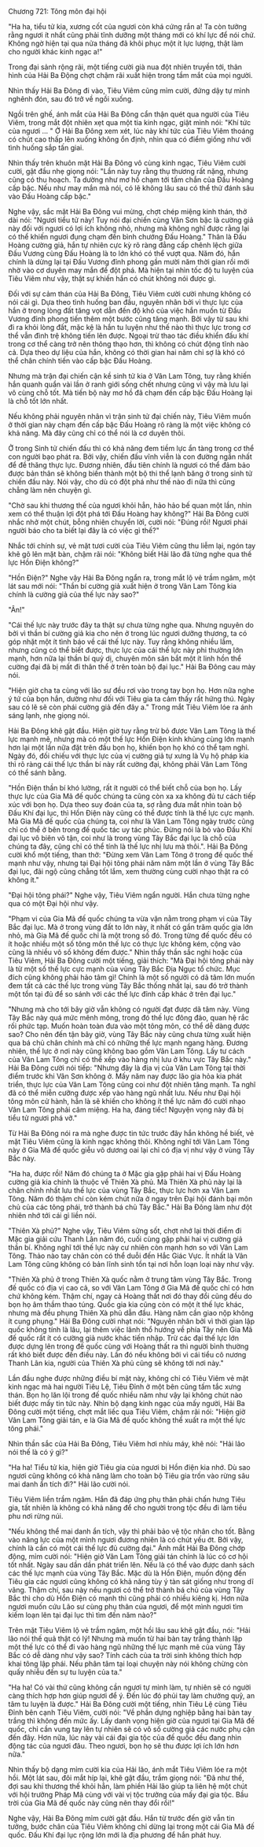 




Chương 721: Tông môn đại hội




"Ha ha, tiểu tử kia, xương cốt của ngươi còn khá cứng rắn a! Ta còn tưởng rằng ngươi ít nhất cũng phải tĩnh dưỡng một tháng mới có khí lực để nói chứ. Không ngờ hiện tại qua nửa tháng đã khôi phục một ít lực lượng, thật làm cho người khác kinh ngạc a!"

Trong đại sảnh rộng rãi, một tiếng cười già nua đột nhiên truyền tới, thân hình của Hải Ba Động chợt chậm rãi xuất hiện trong tầm mắt của mọi người.

Nhìn thấy Hải Ba Đông đi vào, Tiêu Viêm cũng mỉm cười, đứng dậy tự mình nghênh đón, sau đó trở về ngồi xuống.

Ngồi trên ghế, ánh mắt của Hải Ba Đông cẩn thận quét qua người của Tiêu Viêm, trong mắt đột nhiên xẹt qua một tia kinh ngạc, giật mình nói: "Khí tức của ngươi … " Ở Hải Ba Đông xem xét, lúc này khí tức của Tiêu Viêm thoáng có chút cao thấp lên xuống không ổn định, nhìn qua có điểm giống như với tình huống sắp tấn giai.

Nhìn thấy trên khuôn mặt Hải Ba Đông vô cùng kinh ngạc, Tiêu Viêm cười cười, gật đầu nhẹ giọng nói: "Lần này tuy rằng thụ thương rất nặng, nhưng cũng có thu hoạch. Ta dường như mơ hồ chạm tới tấm chắn của Đấu Hoàng cấp bậc. Nếu như may mắn mà nói, có lẽ không lâu sau có thể thử đánh sâu vào Đấu Hoàng cấp bậc."

Nghe vậy, sắc mặt Hải Ba Đông vui mừng, chợt chép miệng kinh thán, thở dài nói: "Ngươi tiểu tử này! Tuy nói đại chiến cùng Vân Sơn bậc là cường giả này đối với ngươi có lợi ích không nhỏ, nhưng mà không nghĩ được rằng lại có thể khiến ngươi đụng chạm đến bình chướng Đấu Hoàng." Thân là Đấu Hoàng cường giả, hắn tự nhiên cực kỳ rõ ràng đẳng cấp chênh lệch giữa Đấu Vương cùng Đấu Hoàng là to lớn khó có thể vượt qua. Năm đó, hắn chính là dừng lại tại Đấu Vương đỉnh phong gần mười năm thời gian rồi mới nhờ vào cơ duyên may mắn để đột phá. Mà hiện tại nhìn tốc độ tu luyện của Tiêu Viêm như vậy, thật sự khiến hắn có chút không nói được gì.

Đối với sự cảm thán của Hải Ba Đông, Tiêu Viêm cười cười nhưng không có nói cái gì. Dựa theo tình huống ban đầu, nguyên nhân bởi vì thực lực của hắn ở trong lòng đất tăng vọt dẫn đến độ khó của việc hắn muốn từ Đấu Vương đỉnh phong tiến thêm một bước cũng tăng mạnh. Bởi vậy từ sau khi đi ra khỏi lòng đất, mặc kệ là hắn tu luyện như thế nào thì thực lực trong cơ thể vẫn đình trệ không tiến lên được. Ngoại trừ thao tác điều khiển đấu khí trong cơ thể càng trở nên thông thạo hơn, thì không có chút động tĩnh nào cả. Dựa theo dự liệu của hắn, không có thời gian hai năm chỉ sợ là khó có thể chân chính tiến vào cấp bậc Đấu Hoàng.

Nhưng mà trận đại chiến cận kề sinh tử kia ở Vân Lam Tông, tuy rằng khiến hắn quanh quẩn vài lần ở ranh giới sống chết nhưng cũng vì vậy mà lưu lại vô cùng chỗ tốt. Mà tiến bộ này mơ hồ đã chạm đến cấp bậc Đấu Hoàng lại là chỗ tốt lớn nhất.

Nếu không phải nguyên nhân vì trận sinh tử đại chiến này, Tiêu Viêm muốn ở thời gian này chạm đến cấp bậc Đấu Hoàng rõ ràng là một việc không có khả năng. Mà đây cũng chỉ có thể nói là cơ duyên thôi.

Ở trong Sinh tử chiến đấu thì có khả năng đem tiềm lực ẩn tàng trong cơ thể con người bạo phát ra. Bởi vậy, chiến đấu vĩnh viễn là con đường ngắn nhất để đề thăng thực lực. Đương nhiên, đầu tiên chính là ngươi có thể đảm bảo được bản thân sẽ không biến thành một bộ thi thể lạnh băng ở trong sinh tử chiến đấu này. Nói vậy, cho dù có đột phá như thế nào đi nữa thì cũng chẳng làm nên chuyện gì.

"Chờ sau khi thương thế của ngươi khỏi hẳn, hảo hảo bế quan một lần, nhìn xem có thể thuận lợi đột phá tới Đấu Hoàng hay không?" Hải Ba Đông cười nhắc nhở một chút, bỗng nhiên chuyển lời, cười nói: "Đúng rồi! Ngươi phái người báo cho ta biết lại đây là có việc gì thế?"

Nhắc tới chính sự, vẻ mặt tươi cười của Tiêu Viêm cũng thu liễm lại, ngón tay khẽ gõ lên mặt bàn, chậm rãi nói: "Không biết Hải lão đã từng nghe qua thế lực Hồn Điện không?"

"Hồn Điện?" Nghe vậy Hải Ba Đông ngẩn ra, trong mắt lộ vẻ trầm ngâm, một lát sau mới nói: "Thần bí cường giả xuất hiện ở trong Vân Lam Tông kia chính là cường giả của thế lực này sao?"

"Ân!"

"Cái thế lực này trước đây ta thật sự chưa từng nghe qua. Nhưng nguyên do bởi vì thần bí cường giả kia cho nên ở trong lúc ngươi dưỡng thương, ta có góp nhặt một ít tình báo về cái thế lực này. Tuy rằng không nhiều lắm, nhưng cũng có thể biết được, thực lực của cái thế lực này phi thường lớn mạnh, hơn nữa lại thần bí quỷ dị, chuyên môn săn bắt một ít linh hồn thể cường đại đã bị mất đi thân thể ở trên toàn bộ đại lục." Hải Ba Đông cau mày nói.

"Hiện giờ cha ta cùng với lão sư đều rơi vào trong tay bọn họ. Hơn nữa nghe ý tứ của bọn hắn, dường như đối với Tiêu gia ta cảm thấy rất hứng thú. Ngày sau có lẽ sẽ còn phái cường giả đến đây a." Trong mắt Tiêu Viêm lóe ra ánh sáng lạnh, nhẹ giọng nói.

Hải Ba Đông khẽ gật đầu. Hiện giờ tuy rằng trừ bỏ được Vân Lam Tông là thế lực mạnh mẽ, nhưng mà có một thế lực Hồn Điện kinh khủng cùng lớn mạnh hơn lại một lần nữa đặt trên đầu bọn họ, khiến bọn họ khó có thể tạm nghỉ. Ngày đó, đối chiếu với thực lực của vị cường giả tự xưng là Vụ hộ pháp kia thì rõ ràng cái thế lực thần bí này rất cường đại, không phải Vân Lam Tông có thể sánh bằng.

"Hồn Điện thần bí khó lường, rất ít người có thể biết chỗ của bọn họ. Lấy thực lực của Gia Mã đế quốc chúng ta cũng còn xa xa không đủ tư cách tiếp xúc với bọn họ. Dựa theo suy đoán của ta, sợ rằng đưa mắt nhìn toàn bộ Đấu Khí đại lục, thì Hồn Điện này cũng có thể được tính là thế lực cực mạnh. Mà Gia Mã đế quốc của chúng ta, coi như là Vân Lam Tông ngày trước cũng chỉ có thể ở bên trong đế quốc tác uy tác phúc. Đừng nói là bỏ vào Đấu Khí đại lục vô biên vô tận, coi như là trong vùng Tây Bắc đại lục là chỗ của chúng ta đây, cũng chỉ có thể tính là thế lực nhị lưu mà thôi.". Hải Ba Đông cười khổ một tiếng, than thở: "Đừng xem Vân Lam Tông ở trong đế quốc thế mạnh như vậy, nhưng tại Đại hội tông phái năm năm một lần ở vùng Tây Bắc đại lục, đãi ngộ cũng chẳng tốt lắm, xem thường cùng cười nhạo thật ra có không ít."

"Đại hội tông phái?" Nghe vậy, Tiêu Viêm ngẩn người. Hắn chưa từng nghe qua có một Đại hội như vậy.

"Phạm vi của Gia Mã đế quốc chúng ta vừa vặn nằm trong phạm vi của Tây Bắc đại lục. Mà ở trong vùng đất to lớn này, ít nhất có gần trăm quốc gia lớn nhỏ, mà Gia Mã đế quốc chỉ là một trong số đó. Trong từng đế quốc đều có ít hoặc nhiều một số tông môn thế lực có thực lực không kém, cộng vào cũng là nhiều vô số không đếm được." Nhìn thấy thần sắc nghi hoặc của Tiêu Viêm, Hải Ba Đông cười một tiếng, giải thích: "Mà Đại hội tông phái này là từ một số thế lực cực mạnh của vùng Tây Bắc Địa Ngục tổ chức. Mục đích cũng không phải hảo tâm gì! Chính là một số người có dã tâm lớn muốn đem tất cả các thế lực trong vùng Tây Bắc thống nhất lại, sau đó trở thành một tồn tại đủ để so sánh với các thế lực đỉnh cấp khác ở trên đại lục."

"Nhưng mà cho tới bây giờ vẫn không có người đạt được dã tâm này. Vùng Tây Bắc này quá mức mênh mông, trong đó thế lực đông đảo, quan hệ rắc rối phức tạp. Muốn hoàn toàn đưa vào một tông môn, có thể dễ dàng được sao? Cho nên đến tận bây giờ, vùng Tây Bắc này cũng chưa từng xuất hiện qua bá chủ chân chính mà chỉ có những thế lực mạnh ngang hàng. Đương nhiên, thế lực ở nơi này cũng không bao gồm Vân Lam Tông. Lấy tư cách của Vân Lam Tông chỉ có thể xếp vào hàng nhị lưu ở khu vực Tây Bắc này." Hải Ba Đông cười nói tiếp: "Nhưng đây là địa vị của Vân Lam Tông tại thời điểm trước khi Vân Sơn không ở. Mấy năm nay được lão gia hỏa kia phát triển, thực lực của Vân Lam Tông cũng coi như đột nhiên tăng mạnh. Ta nghĩ đã có thể miễn cưỡng được xếp vào hàng ngũ nhất lưu. Nếu như Đại hội tông môn cử hành, hẳn là sẽ khiến cho không ít thế lực năm đó cười nhạo Vân Lam Tông phải câm miệng. Ha ha, đáng tiếc! Nguyện vọng này đã bị tiểu tử ngươi phá vỡ."

Từ Hải Ba Đông nói ra mà nghe được tin tức trước đây hắn không hề biết, vẻ mặt Tiêu Viêm cũng là kinh ngạc không thôi. Không nghĩ tới Vân Lam Tông này ở Gia Mã đế quốc giễu võ dương oai lại chỉ có địa vị như vậy ở vùng Tây Bắc này.

"Ha ha, được rồi! Năm đó chúng ta ở Mặc gia gặp phải hai vị Đấu Hoàng cường giả kia chính là thuộc về Thiên Xà phủ. Mà Thiên Xà phủ này lại là chân chính nhất lưu thế lực của vùng Tây Bắc, thực lực hơn xa Vân Lam Tông. Năm đó thậm chí còn kém chút nữa ở ngay trên Đại hội đánh bại môn chủ của các tông phái, trở thành bá chủ Tây Bắc." Hải Ba Đông làm như đột nhiên nhớ tới cái gì liền nói.

"Thiên Xà phủ?" Nghe vậy, Tiêu Viêm sửng sốt, chợt nhớ lại thời điểm đi Mặc gia giải cứu Thanh Lân năm đó, cuối cùng gặp phải hai vị cường giả thần bí. Không nghĩ tới thế lực này cư nhiên còn mạnh hơn so với Vân Lam Tông. Thảo nào tay chân còn có thể duỗi đến Hắc Giác Vực. Ít nhất là Vân Lam Tông cũng không có bản lĩnh sinh tồn tại nơi hỗn loạn loại này như vậy.

"Thiên Xà phủ ở trong Thiên Xà quốc nằm ở trung tâm vùng Tây Bắc. Trong đế quốc có địa vị cao cả, so với Vân Lam Tông ở Gia Mã đế quốc chỉ có hơn chứ không kém. Thậm chí, ngay cả Hoàng thất nơi đó thay đổi cũng đều do bọn họ âm thầm thao túng. Quốc gia kia cũng còn có một ít thế lực khác, nhưng mà đều phụng Thiên Xà phủ dẫn đầu. Hàng năm cần giao nộp không ít cung phụng." Hải Ba Đông cười nhạt nói: "Nguyên nhân bởi vì thời gian lập quốc không tính là lâu, lại thêm việc lãnh thổ hướng về phía Tây nên Gia Mã đế quốc rất ít có cường giả nước khác tiến nhập. Trừ các đại thế lực lớn được dựng lên trong đế quốc cùng với Hoàng thất ra thì người bình thường rất khó biết được đến điều này. Lần đó nếu không bởi vì cái tiểu cô nương Thanh Lân kia, người của Thiên Xà phủ cũng sẽ không tới nơi này."

Lần đầu nghe được những điều bí mật này, không chỉ có Tiêu Viêm vẻ mặt kinh ngạc mà hai người Tiêu Lệ, Tiêu Đỉnh ở một bên cũng tấm tắc xưng thán. Bọn họ lăn lội trong đế quốc nhiều năm như vậy lại không chút nào biết được mấy tin tức này. Nhìn bộ dạng kinh ngạc của mấy người, Hải Ba Đông cười một tiếng, chợt mắt liếc qua Tiêu Viêm, chậm rãi nói: "Hiện giờ Vân Lam Tông giải tán, e là Gia Mã đế quốc không thể xuất ra một thế lực tông phái."

Nhìn thần sắc của Hải Ba Đông, Tiêu Viêm hơi nhíu máy, khẽ nói: "Hải lão nói thế là có ý gì?"

"Ha ha! Tiểu tử kia, hiện giờ Tiêu gia của ngươi bị Hồn điện kia nhớ. Dù sao ngươi cũng không có khả năng làm cho toàn bộ Tiêu gia trốn vào rừng sâu mai danh ẩn tích đi?" Hải lão cười nói.

Tiêu Viêm liền trầm ngâm. Hắn đã đáp ứng phụ thân phải chấn hưng Tiêu gia, tất nhiên là không có khả năng để cho người trong tộc đều đi làm tiều phu nơi rừng núi.

"Nếu không thể mai danh ẩn tích, vậy thì phải bảo vệ tộc nhân cho tốt. Bằng vào năng lực của một mình ngươi đương nhiên là có chút yếu ớt. Bởi vậy, chính là cần có một cái thế lực đủ cường đại." Ánh mắt Hải Ba Đông chớp động, mỉm cười nói: "Hiện giờ Vân Lam Tông giải tán chính là lúc có cơ hội tốt nhất. Ngày sau dần dần phát triển lên. Nếu là có thể vào được danh sách các thế lực mạnh của vùng Tây Bắc. Mặc dù là Hồn Điện, muốn động đến Tiêu gia các ngươi cũng không có khả năng tùy ý tàn sát giống như trong dĩ vãng. Thậm chí, sau này nếu ngươi có thể trở thành bá chủ của vùng Tây Bắc thì cho dù Hồn Điện có mạnh thì cũng phải có nhiều kiêng kị. Hơn nữa ngươi muốn cứu Lão sư cùng phụ thân của ngươi, để một mình ngươi tìm kiếm loạn lên tại đại lục thì tìm đến năm nào?"

Trên mặt Tiêu Viêm lộ vẻ trầm ngâm, một hồi lâu sau khẽ gật đầu, nói: "Hải lão nói thế quả thật có lý! Nhưng mà muốn từ hai bàn tay trắng thành lập một thế lực có thể đi vào hàng ngũ những thế lực mạnh mẽ của vùng Tây Bắc có dễ dàng như vậy sao? Tính cách của ta trời sinh không thích hợp khai tông lập phái. Nếu phân tâm tại loại chuyện này nói không chừng còn quấy nhiễu đến sự tu luyện của ta."

"Ha ha! Có vài thứ cũng không cần ngươi tự mình làm, tự nhiên sẽ có người càng thích hợp hơn giúp ngươi để ý. Đến lúc đó phủi tay làm chưởng quỹ, an tâm tu luyện là được." Hải Ba Đông cười một tiếng, nhìn Tiêu Lệ cùng Tiêu Đỉnh bên cạnh Tiêu Viêm, cười nói: "Về phần dựng nghiệp bằng hai bàn tay trắng thì không đến mức ấy. Lấy danh vọng hiện giờ của ngươi tại Gia Mã đế quốc, chỉ cần vung tay lên tự nhiên sẽ có vô số cường giả các nước phụ cận đến đây. Hơn nữa, lúc này vài cái đại gia tộc của đế quốc đều đang nhìn động tác của ngươi đâu. Theo ngươi, bọn họ sẽ thu được lợi ích lớn hơn nữa."

Nhìn thấy bộ dạng mỉm cười kia của Hải lão, ánh mắt Tiêu Viêm lóe ra một hồi. Một lát sau, đôi mắt híp lại, khẽ gật đầu, trầm giọng nói: "Đã như thế, đợi sau khi thương thế khỏi hẳn, làm phiền Hải lão giúp ta liên hệ một chút với hội trưởng Pháp Mã cùng với vài vị tộc trưởng của mấy đại gia tộc. Bầu trời của Gia Mã đế quốc này cũng nên thay đổi rồi!"

Nghe vậy, Hải Ba Đông mỉm cười gật đầu. Hắn từ trước đến giờ vẫn tin tưởng, bước chân của Tiêu Viêm không chỉ dừng lại trong một cái Gia Mã đế quốc. Đấu Khí đại lục rộng lớn mới là địa phương để hắn phát huy.




